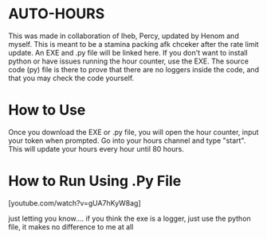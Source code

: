 # AUTO-HOURS
This was made in collaboration of Iheb, Percy, updated by Henom and myself. This is meant to be a stamina packing afk chceker after the rate limit update. An EXE and .py file will be linked here. If you don't want to install python or have issues running the hour counter, use the EXE. The source code (py) file is there to prove that there are no loggers inside the code, and that you may check the code yourself. 

# How to Use
Once you download the EXE or .py file, you will open the hour counter, input your token when prompted. Go into your hours channel and type "start". This will update your hours every hour until 80 hours.

# How to Run Using .Py File
[youtube.com/watch?v=gUA7hKyW8ag]

just letting you know.... if you think the exe is a logger, just use the python file, it makes no difference to me at all
